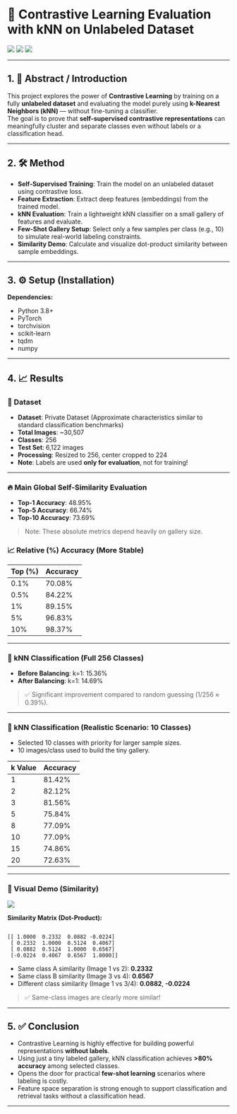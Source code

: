 <h1>🚀 Contrastive Learning Evaluation with kNN on Unlabeled Dataset</h1>

<p>
  <img src="https://img.shields.io/badge/license-GNU-green.svg" />
  <img src="https://img.shields.io/badge/python-3.8%2B-blue.svg" />
  <img src="https://img.shields.io/badge/framework-PyTorch-lightgrey.svg" />
</p>

<hr>

<h2>1. 📖 Abstract / Introduction</h2>
<p>
This project explores the power of <strong>Contrastive Learning</strong> by training on a fully <strong>unlabeled dataset</strong> and evaluating the model purely using <strong>k-Nearest Neighbors (kNN)</strong> — without fine-tuning a classifier.<br>
The goal is to prove that <strong>self-supervised contrastive representations</strong> can meaningfully cluster and separate classes even without labels or a classification head.
</p>

<hr>

<h2>2. 🛠️ Method</h2>
<ul>
  <li><strong>Self-Supervised Training</strong>: Train the model on an unlabeled dataset using contrastive loss.</li>
  <li><strong>Feature Extraction</strong>: Extract deep features (embeddings) from the trained model.</li>
  <li><strong>kNN Evaluation</strong>: Train a lightweight kNN classifier on a small gallery of features and evaluate.</li>
  <li><strong>Few-Shot Gallery Setup</strong>: Select only a few samples per class (e.g., 10) to simulate real-world labeling constraints.</li>
  <li><strong>Similarity Demo</strong>: Calculate and visualize dot-product similarity between sample embeddings.</li>
</ul>

<hr>

<h2>3. ⚙️ Setup (Installation)</h2>

<p><strong>Dependencies:</strong></p>
<ul>
  <li>Python 3.8+</li>
  <li>PyTorch</li>
  <li>torchvision</li>
  <li>scikit-learn</li>
  <li>tqdm</li>
  <li>numpy</li>
</ul>

<hr>

<h2>4. 📈 Results</h2>

<h3>📂 Dataset</h3>
<ul>
  <li><strong>Dataset</strong>: Private Dataset (Approximate characteristics similar to standard classification benchmarks)</li>
  <li><strong>Total Images</strong>: ~30,507</li>
  <li><strong>Classes</strong>: 256</li>
  <li><strong>Test Set</strong>: 6,122 images</li>
  <li><strong>Processing</strong>: Resized to 256, center cropped to 224</li>
  <li><strong>Note</strong>: Labels are used <strong>only for evaluation</strong>, not for training!</li>
</ul>

<hr>

<h3>🔥 Main Global Self-Similarity Evaluation</h3>
<ul>
  <li><strong>Top-1 Accuracy</strong>: 48.95%</li>
  <li><strong>Top-5 Accuracy</strong>: 66.74%</li>
  <li><strong>Top-10 Accuracy</strong>: 73.69%</li>
</ul>
<blockquote>Note: These absolute metrics depend heavily on gallery size.</blockquote>

<h3>📈 Relative (%) Accuracy (More Stable)</h3>

<table>
  <thead>
    <tr>
      <th>Top (%)</th>
      <th>Accuracy</th>
    </tr>
  </thead>
  <tbody>
    <tr><td>0.1%</td><td>70.08%</td></tr>
    <tr><td>0.5%</td><td>84.22%</td></tr>
    <tr><td>1%</td><td>89.15%</td></tr>
    <tr><td>5%</td><td>96.83%</td></tr>
    <tr><td>10%</td><td>98.37%</td></tr>
  </tbody>
</table>

<hr>

<h3>🧠 kNN Classification (Full 256 Classes)</h3>
<ul>
  <li><strong>Before Balancing</strong>: k=1: 15.36%</li>
  <li><strong>After Balancing</strong>: k=1: 14.69%</li>
</ul>
<blockquote>✅ Significant improvement compared to random guessing (1/256 ≈ 0.39%).</blockquote>

<hr>

<h3>🎯 kNN Classification (Realistic Scenario: 10 Classes)</h3>

<ul>
  <li>Selected 10 classes with priority for larger sample sizes.</li>
  <li>10 images/class used to build the tiny gallery.</li>
</ul>

<table>
  <thead>
    <tr>
      <th>k Value</th>
      <th>Accuracy</th>
    </tr>
  </thead>
  <tbody>
    <tr><td>1</td><td>81.42%</td></tr>
    <tr><td>2</td><td>82.12%</td></tr>
    <tr><td>3</td><td>81.56%</td></tr>
    <tr><td>5</td><td>75.84%</td></tr>
    <tr><td>8</td><td>77.09%</td></tr>
    <tr><td>10</td><td>77.09%</td></tr>
    <tr><td>15</td><td>74.86%</td></tr>
    <tr><td>20</td><td>72.63%</td></tr>
  </tbody>
</table>

<hr>

<h3>🎨 Visual Demo (Similarity)</h3>
<img src="https://github.com/user-attachments/assets/af5bd09c-b489-46dd-9ead-348a027c97be">

<p><strong>Similarity Matrix (Dot-Product):</strong></p>

<pre><code>
[[ 1.0000  0.2332  0.0882 -0.0224]
 [ 0.2332  1.0000  0.5124  0.4067]
 [ 0.0882  0.5124  1.0000  0.6567]
 [-0.0224  0.4067  0.6567  1.0000]]
</code></pre>

<ul>
  <li>Same class A similarity (Image 1 vs 2): <strong>0.2332</strong></li>
  <li>Same class B similarity (Image 3 vs 4): <strong>0.6567</strong></li>
  <li>Different class similarity (Image 1 vs 3/4): <strong>0.0882</strong>, <strong>-0.0224</strong></li>
</ul>

<blockquote>✅ Same-class images are clearly more similar!</blockquote>

<hr>

<h2>5. ✅ Conclusion</h2>

<ul>
  <li>Contrastive Learning is highly effective for building powerful representations <strong>without labels</strong>.</li>
  <li>Using just a tiny labeled gallery, kNN classification achieves <strong>&gt;80% accuracy</strong> among selected classes.</li>
  <li>Opens the door for practical <strong>few-shot learning</strong> scenarios where labeling is costly.</li>
  <li>Feature space separation is strong enough to support classification and retrieval tasks without a classification head.</li>
</ul>

<hr>
